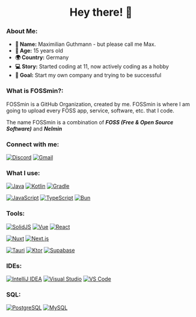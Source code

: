 <h1 align="center">Hey there! 👋</h1>

### About Me:
- **👤 Name:** Maximilian Guthmann - but please call me Max.
- **🎂 Age:** 15 years old  
- **🌍 Country:** Germany  
- **💻 Story:** Started coding at 11, now actively coding as a hobby
- **🚀 Goal:** Start my own company and trying to be successful

### What is FOSSmin?:
FOSSmin is a GitHub Organization, created by me. FOSSmin is where I am going to upload every FOSS app, service, software, etc. that I code.

The name FOSSmin is a combination of *__FOSS (Free & Open Source Software)__* and *__Nelmin__*


### Connect with me:
[![Discord](https://skillicons.dev/icons?i=discord&theme=dark)](https://discord.com/users/504014438383222804/) 
[![Gmail](https://skillicons.dev/icons?i=gmail)](mailto:nelmindev@proton.me)

### What I use:
[![Java](https://skillicons.dev/icons?i=java)](https://www.java.com/)
[![Kotlin](https://skillicons.dev/icons?i=kotlin)](https://kotlinlang.org/)
[![Gradle](https://skillicons.dev/icons?i=gradle)](https://gradle.org/)
  
[![JavaScript](https://skillicons.dev/icons?i=js)](https://en.wikipedia.org/wiki/JavaScript)
[![TypeScript](https://skillicons.dev/icons?i=ts)](https://www.typescriptlang.org/)
[![Bun](https://skillicons.dev/icons?i=bun)](https://bun.sh/)

### Tools:
[![SolidJS](https://skillicons.dev/icons?i=solidjs)](https://www.solidjs.com/)
[![Vue](https://skillicons.dev/icons?i=vue)](https://vuejs.org/)
[![React](https://skillicons.dev/icons?i=react)](https://react.dev/)
  
[![Nuxt](https://skillicons.dev/icons?i=nuxt)](https://nuxt.com/)
[![Next.js](https://skillicons.dev/icons?i=next)](https://nextjs.org/)

[![Tauri](https://skillicons.dev/icons?i=tauri)](https://tauri.app/)
[![Ktor](https://skillicons.dev/icons?i=ktor)](https://ktor.io/)
[![Supabase](https://skillicons.dev/icons?i=supabase)](https://supabase.com/)

### IDEs:
[![IntelliJ IDEA](https://skillicons.dev/icons?i=idea&theme=dark)](https://www.jetbrains.com/idea/)
[![Visual Studio](https://skillicons.dev/icons?i=visualstudio&theme=dark)](https://visualstudio.microsoft.com/)
[![VS Code](https://skillicons.dev/icons?i=vscode&theme=dark)](https://code.visualstudio.com/)

### SQL:
[![PostgreSQL](https://skillicons.dev/icons?i=postgres&theme=dark)](https://www.postgresql.org/)
[![MySQL](https://skillicons.dev/icons?i=mysql&theme=dark)](https://www.mysql.com/de/)
